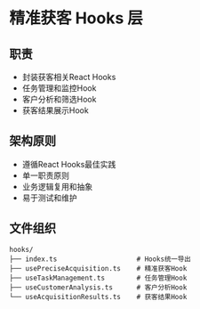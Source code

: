 # 精准获客 Hooks 层

## 职责
- 封装获客相关React Hooks
- 任务管理和监控Hook
- 客户分析和筛选Hook
- 获客结果展示Hook

## 架构原则
- 遵循React Hooks最佳实践
- 单一职责原则
- 业务逻辑复用和抽象
- 易于测试和维护

## 文件组织
```
hooks/
├── index.ts                    # Hooks统一导出
├── usePreciseAcquisition.ts    # 精准获客Hook
├── useTaskManagement.ts        # 任务管理Hook
├── useCustomerAnalysis.ts      # 客户分析Hook
└── useAcquisitionResults.ts    # 获客结果Hook
```